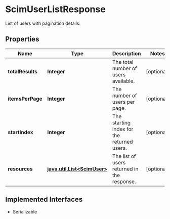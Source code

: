 

# ScimUserListResponse

List of users with pagination details.

## Properties

Name | Type | Description | Notes
------------ | ------------- | ------------- | -------------
**totalResults** | **Integer** | The total number of users available. |  [optional]
**itemsPerPage** | **Integer** | The number of users per page. |  [optional]
**startIndex** | **Integer** | The starting index for the returned users. |  [optional]
**resources** | [**java.util.List&lt;ScimUser&gt;**](ScimUser.md) | The list of users returned in the response. |  [optional]


## Implemented Interfaces

* Serializable


